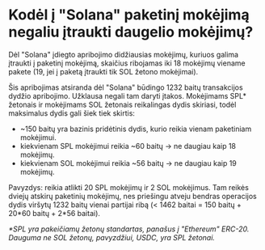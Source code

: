 # Kodėl į "Solana" paketinį mokėjimą negaliu įtraukti daugelio mokėjimų?

Dėl "Solana" įdiegto apribojimo didžiausias mokėjimų, kuriuos galima įtraukti į paketinį mokėjimą, skaičius ribojamas iki 18 mokėjimų viename pakete (19, jei į paketą įtraukti tik SOL žetono mokėjimai).

Šis apribojimas atsiranda dėl "Solana" būdingo 1232 baitų transakcijos dydžio apribojimo. Užklausa negali tam daryti įtakos. Mokėjimams SPL\* žetonais ir mokėjimams SOL žetonais reikalingas dydis skiriasi, todėl maksimalus dydis gali šiek tiek skirtis:

* \~150 baitų yra bazinis pridėtinis dydis, kurio reikia vienam paketiniam mokėjimui.
* kiekvienam SPL mokėjimui reikia \~60 baitų → ne daugiau kaip 18 mokėjimų.
* kiekvienam SOL mokėjimui reikia \~56 baitų → ne daugiau kaip 19 mokėjimų.

Pavyzdys: reikia atlikti 20 SPL mokėjimų ir 2 SOL mokėjimus. Tam reikės dviejų atskirų paketinių mokėjimų, nes priešingu atveju bendras operacijos dydis viršytų 1232 baitų vienai partijai ribą (< 1462 baitai = 150 baitų + 20\*60 baitų + 2\*56 baitai).

_\*SPL yra pakeičiamų žetonų standartas, panašus į "Ethereum" ERC-20. Dauguma ne SOL žetonų, pavyzdžiui, USDC, yra SPL žetonai._

